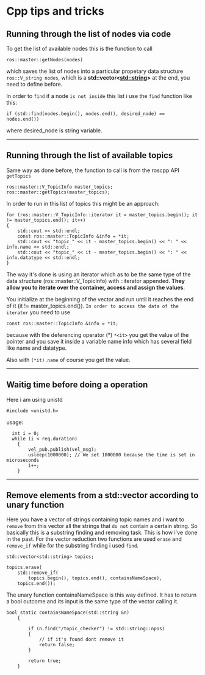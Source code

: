 # Cpp tips and tricks

## Running through the list of nodes via code

To get the list of available nodes this is the function to call
```
ros::master::getNodes(nodes)
```
which saves the list of nodes into a particular propetary data structure `ros::V_string nodes`, which is a **std::vector<<std::string>>** at the end, you need to define before.

In order to `find` if a node `is not inside` this list i use the `find` function like this:

```
if (std::find(nodes.begin(), nodes.end(), desired_node) == nodes.end())
```
where desired_node is string variable.

____
## Running through the list of available topics

Same way as done before, the function to call is from the roscpp API `getTopics`
```
ros::master::V_TopicInfo master_topics;
ros::master::getTopics(master_topics);
```

In order to run in this list of topics this might be an approach:

```
for (ros::master::V_TopicInfo::iterator it = master_topics.begin(); it != master_topics.end(); it++)
{
    std::cout << std::endl;
    const ros::master::TopicInfo &info = *it;
    std::cout << "topic_" << it - master_topics.begin() << ": " << info.name << std::endl;
    std::cout << "topic_" << it - master_topics.begin() << ": " << info.datatype << std::endl;
}
```
The way it's done is using an iterator which as to be the same type of the data structure (ros::master::V_TopicInfo) with ::iterator appended. **They allow you to iterate over the container, access and assign the values**.

 You initialize at the beginning of the vector and run until it reaches the end of it (it != master_topics.end()).
`In order to access the data of the iterator` you need to use 
```
const ros::master::TopicInfo &info = *it;
```

because with the deferencing operator (*) `*<it>` you get the value of the pointer and you save it inside a variable name info which has several field like name and datatype.

Also with `(*it).name` of course you get the value.
____
## Waitig time before doing a operation
Here i am using unistd
```
#include <unistd.h>
```
usage:
```
  int i = 0;
  while (i < req.duration)
    {
        vel_pub.publish(vel_msg);
        usleep(1000000); // We set 1000000 because the time is set in microseconds
        i++;
    }

```
____
## Remove elements from a std::vector according to unary function

Here you have a vector of strings containing topic names and i want to `remove` from this vector all the strings that `do not` contain a certain string. So basically this is a substring finding and removing task. This is how i've done in the past. For the vector reduction two functions are used `erase` and `remove_if` while for the substring finding i used `find`.

```
std::vector<std::string> topics;

topics.erase(
    std::remove_if(
        topics.begin(), topics.end(), containsNameSpace),
    topics.end());
```

The unary function containsNameSpace is this way defined. It has to return a bool outcome and its input is the same type of the vector calling it.

```
bool static containsNameSpace(std::string &n)
    {

        if (n.find("/topic_checker") != std::string::npos)
        {
            // if it's found dont remove it
            return false;
        }

        return true;
    }
```